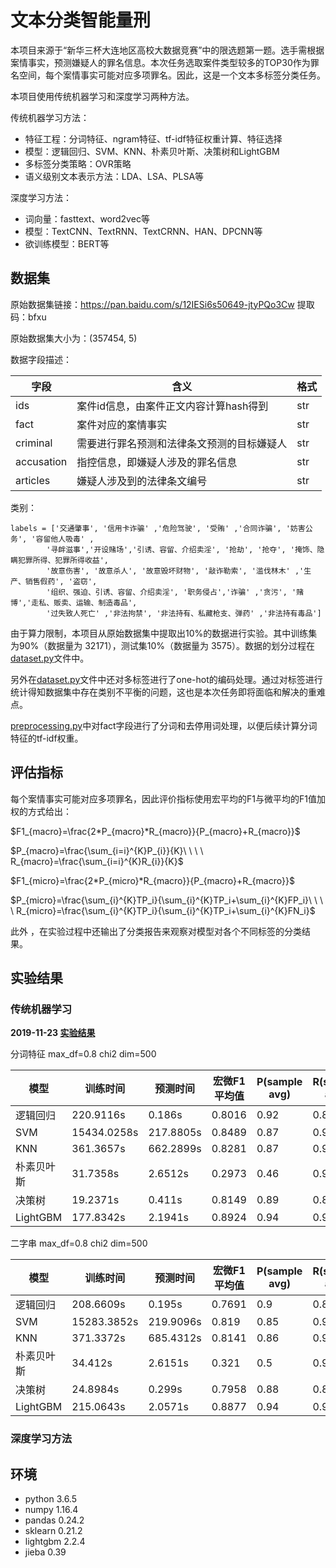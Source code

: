 # 文本分类智能量刑

本项目来源于“新华三杯大连地区高校大数据竞赛”中的限选题第一题。选手需根据案情事实，预测嫌疑人的罪名信息。本次任务选取案件类型较多的TOP30作为罪名空间，每个案情事实可能对应多项罪名。因此，这是一个文本多标签分类任务。

本项目使用传统机器学习和深度学习两种方法。

传统机器学习方法：

- 特征工程：分词特征、ngram特征、tf-idf特征权重计算、特征选择
- 模型：逻辑回归、SVM、KNN、朴素贝叶斯、决策树和LightGBM
- 多标签分类策略：OVR策略
- 语义级别文本表示方法：LDA、LSA、PLSA等

深度学习方法：

- 词向量：fasttext、word2vec等
- 模型：TextCNN、TextRNN、TextCRNN、HAN、DPCNN等
- 欲训练模型：BERT等

## 数据集

原始数据集链接：https://pan.baidu.com/s/12IESi6s50649-jtyPQo3Cw 提取码：bfxu 
	
原始数据集大小为：(357454, 5)

数据字段描述：

字段|	含义|	格式
---|---|---
ids|	案件id信息，由案件正文内容计算hash得到|str
fact|案件对应的案情事实|	str
criminal|需要进行罪名预测和法律条文预测的目标嫌疑人|str
accusation|指控信息，即嫌疑人涉及的罪名信息|str
articles|嫌疑人涉及到的法律条文编号|	str

类别：

	labels = ['交通肇事', '信用卡诈骗' ,'危险驾驶', '受贿' ,'合同诈骗', '妨害公务', '容留他人吸毒' ,
			'寻衅滋事','开设赌场','引诱、容留、介绍卖淫', '抢劫', '抢夺', '掩饰、隐瞒犯罪所得、犯罪所得收益', 
			'故意伤害', '故意杀人', '故意毁坏财物', '敲诈勒索', '滥伐林木' ,'生产、销售假药', '盗窃', 
			'组织、强迫、引诱、容留、介绍卖淫', '职务侵占','诈骗' ,'贪污', '赌博','走私、贩卖、运输、制造毒品',
			'过失致人死亡' ,'非法拘禁', '非法持有、私藏枪支、弹药' ,'非法持有毒品']

由于算力限制，本项目从原始数据集中提取出10%的数据进行实验。其中训练集为90%（数据量为 32171），测试集10%（数据量为 3575）。数据的划分过程在[dataset.py](code/dataset.py)文件中。

另外在[dataset.py](code/dataset.py)文件中还对多标签进行了one-hot的编码处理。通过对标签进行统计得知数据集中存在类别不平衡的问题，这也是本次任务即将面临和解决的重难点。

[preprocessing.py](code/preprocessing.py)中对fact字段进行了分词和去停用词处理，以便后续计算分词特征的tf-idf权重。

## 评估指标

每个案情事实可能对应多项罪名，因此评价指标使用宏平均的F1与微平均的F1值加权的方式给出：

$F1_{macro}=\frac{2*P_{macro}*R_{macro}}{P_{macro}+R_{macro}}$

$P_{macro}=\frac{\sum_{i=i}^{K}P_{i}}{K}\ \ \ \ R_{macro}=\frac{\sum_{i=i}^{K}R_{i}}{K}$

$F1_{micro}=\frac{2*P_{micro}*R_{macro}}{P_{macro}+R_{macro}}$

$P_{micro}=\frac{\sum_{i}^{K}TP_i}{\sum_{i}^{K}TP_i+\sum_{i}^{K}FP_i}\ \ \ \ R_{micro}=\frac{\sum_{i}^{K}TP_i}{\sum_{i}^{K}TP_i+\sum_{i}^{K}FN_i}$
	
此外 ，在实验过程中还输出了分类报告来观察对模型对各个不同标签的分类结果。

## 实验结果

### 传统机器学习

**2019-11-23 [实验结果](result/2019-11-23.txt)**

分词特征     max\_df=0.8     chi2     dim=500

| 模型        | 训练时间    | 预测时间  | 宏微F1平均值 | P(sample avg)  | R(sample avg)  |
| ----------- | ----------- | --------- | ------------ | ---- | ---- |
| 逻辑回归    | 220.9116s   | 0.186s    | 0.8016       | 0.92 | 0.88 |
| SVM         | 15434.0258s | 217.8805s | 0.8489       | 0.87 | 0.92 |
| KNN         | 361.3657s   | 662.2899s | 0.8281       | 0.87 | 0.91 |
| 朴素贝叶斯 | 31.7358s    | 2.6512s   | 0.2973       | 0.46 | 0.96 |
| 决策树      | 19.2371s    | 0.411s    | 0.8149       | 0.89 | 0.89 |
| LightGBM    | 177.8342s   | 2.1941s   | 0.8924       | 0.94 | 0.95 |

二字串     max\_df=0.8     chi2     dim=500

| 模型        | 训练时间    | 预测时间  | 宏微F1平均值 | P(sample avg)  | R(sample avg)  |
| ----------- | ----------- | --------- | ------ | ---- | ---- |
| 逻辑回归    | 208.6609s   | 0.195s    | 0.7691 | 0.9  | 0.87 |
| SVM         | 15283.3852s | 219.9096s | 0.819  | 0.85 | 0.91 |
| KNN         | 371.3372s   | 685.4312s | 0.8141 | 0.86 | 0.91 |
| 朴素贝叶斯 | 34.412s     | 2.6151s   | 0.321  | 0.5  | 0.96 |
| 决策树      | 24.8984s    | 0.299s    | 0.7958 | 0.88 | 0.88 |
| LightGBM    | 215.0643s   | 2.0571s   | 0.8877 | 0.94 | 0.94 |



### 深度学习方法

## 环境

- python 3.6.5
-  numpy 1.16.4
- pandas 0.24.2
- sklearn 0.21.2
- lightgbm 2.2.4
- jieba 0.39
	



